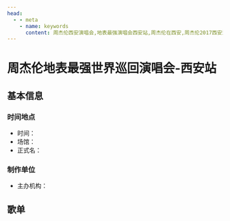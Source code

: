 ```yaml
---
head:
  - - meta
    - name: keywords
      content: 周杰伦西安演唱会,地表最强演唱会西安站,周杰伦在西安,周杰伦2017西安演唱会
---
```


# 周杰伦地表最强世界巡回演唱会-西安站

## 基本信息

### 时间地点
- 时间：
- 场馆：
- 正式名：

### 制作单位
- 主办机构：

## 歌单